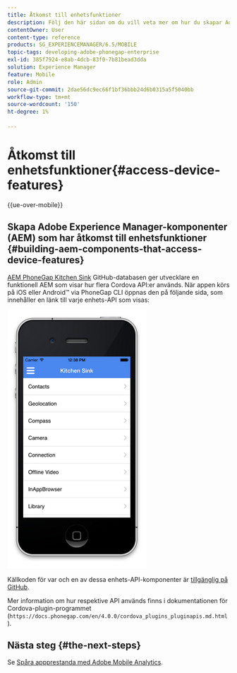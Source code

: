 ```yaml
---
title: Åtkomst till enhetsfunktioner
description: Följ den här sidan om du vill veta mer om hur du skapar Adobe Experience Manager-komponenter (AEM) som använder enhetsfunktioner. AEM PhoneGap Kitchen Sink GitHub-databas ger utvecklare en funktionell AEM som illustrerar användningen av flera Cordova API:er.
contentOwner: User
content-type: reference
products: SG_EXPERIENCEMANAGER/6.5/MOBILE
topic-tags: developing-adobe-phonegap-enterprise
exl-id: 385f7924-e8ab-4dcb-83f0-7b81bead3dda
solution: Experience Manager
feature: Mobile
role: Admin
source-git-commit: 2dae56dc9ec66f1bf36bbb24d6b0315a5f5040bb
workflow-type: tm+mt
source-wordcount: '150'
ht-degree: 1%

---
```


# Åtkomst till enhetsfunktioner{#access-device-features}

{{ue-over-mobile}}

## Skapa Adobe Experience Manager-komponenter (AEM) som har åtkomst till enhetsfunktioner {#building-aem-components-that-access-device-features}

[AEM PhoneGap Kitchen Sink](https://github.com/blefebvre/aem-phonegap-kitchen-sink) GitHub-databasen ger utvecklare en funktionell AEM som visar hur flera Cordova API:er används. När appen körs på iOS eller Android™ via PhoneGap CLI öppnas den på följande sida, som innehåller en länk till varje enhets-API som visas:

![chlimage_1-107](assets/chlimage_1-107.png)

Källkoden för var och en av dessa enhets-API-komponenter är [tillgänglig på GitHub](https://github.com/blefebvre/aem-phonegap-kitchen-sink/tree/master/content/src/main/content/jcr_root/apps/brucelefebvre/kitchen-sink/components).

Mer information om hur respektive API används finns i dokumentationen för Cordova-plugin-programmet (`https://docs.phonegap.com/en/4.0.0/cordova_plugins_pluginapis.md.html`).

## Nästa steg {#the-next-steps}

Se [Spåra appprestanda med Adobe Mobile Analytics](/help/mobile/phonegap-intro-to-app-analytics.md).
